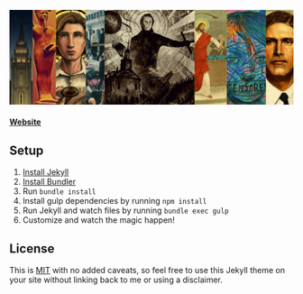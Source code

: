 ![header](/assets/img/header.jpg)

#### [Website](https://NotYourMothersMormonism.com)

## Setup

1. [Install Jekyll](http://jekyllrb.com)
2. [Install Bundler](http://bundler.io/)
3. Run `bundle install`
4. Install gulp dependencies by running `npm install`
5. Run Jekyll and watch files by running `bundle exec gulp`
6. Customize and watch the magic happen!

## License

This is [MIT](LICENSE) with no added caveats, so feel free to use this Jekyll theme on your site without linking back to me or using a disclaimer.
